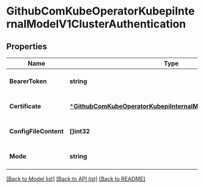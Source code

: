 # GithubComKubeOperatorKubepiInternalModelV1ClusterAuthentication

## Properties
Name | Type | Description | Notes
------------ | ------------- | ------------- | -------------
**BearerToken** | **string** |  | [optional] [default to null]
**Certificate** | [***GithubComKubeOperatorKubepiInternalModelV1ClusterCertificate**](github.com_KubeOperator_kubepi_internal_model_v1_cluster.Certificate.md) |  | [optional] [default to null]
**ConfigFileContent** | **[]int32** |  | [optional] [default to null]
**Mode** | **string** |  | [optional] [default to null]

[[Back to Model list]](../README.md#documentation-for-models) [[Back to API list]](../README.md#documentation-for-api-endpoints) [[Back to README]](../README.md)


